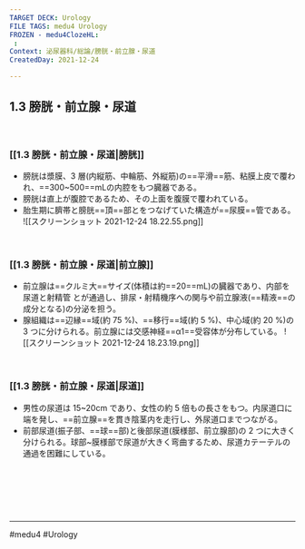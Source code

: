 ```yaml
---
TARGET DECK: Urology
FILE TAGS: medu4 Urology
FROZEN - medu4ClozeHL:
 : 
Context: 泌尿器科/総論/膀胱・前立腺・尿道
CreatedDay: 2021-12-24

---
```


## 1.3 膀胱・前立腺・尿道

<br>

### [[1.3 膀胱・前立腺・尿道|膀胱]]
* 膀胱は漿膜、3 層(内縦筋、中輪筋、外縦筋)の==平滑==筋、粘膜上皮で覆われ、==300~500==mLの内腔をもつ臓器である。
* 膀胱は直上が腹腔であるため、その上面を腹膜で覆われている。 
* 胎生期に臍帯と膀胱==頂==部とをつなげていた構造が==尿膜==管である。
![[スクリーンショット 2021-12-24 18.22.55.png]]
<!--ID: 1640340134945-->


<br>

### [[1.3 膀胱・前立腺・尿道|前立腺]]
* 前立腺は==クルミ大==サイズ(体積は約==20==mL)の臓器であり、内部を尿道と射精管 とが通過し、排尿・射精機序への関与や前立腺液(==精液==の成分となる)の分泌を担う。 
* 腺組織は==辺縁==域(約 75 %)、==移行==域(約 5 %)、中心域(約 20 %)の 3 つに分けられる。前立腺には交感神経==α1==受容体が分布している。
 ![[スクリーンショット 2021-12-24 18.23.19.png]]
<!--ID: 1640340134964-->



<br>

### [[1.3 膀胱・前立腺・尿道|尿道]]
* 男性の尿道は 15~20cm であり、女性の約 5 倍もの長さをもつ。内尿道口に端を発し、==前立腺==を貫き陰茎内を走行し、外尿道口までつながる。
* 前部尿道(振子部、==球==部)と後部尿道(膜様部、前立腺部)の 2 つに大きく分けられる。球部~膜様部で尿道が大きく弯曲するため、尿道カテーテルの通過を困難にしている。
<!--ID: 1640340134975-->


<br>



<br><br><br>

---
#medu4 #Urology
